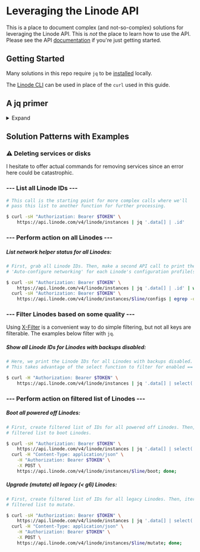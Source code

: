# Leveraging the Linode API

This is a place to document complex (and not-so-complex) solutions for leveraging the Linode API. This is *not* the place
to learn how to use the API. Please see the API [documentation](https://developers.linode.com/api/v4) if you're just getting started.

## Getting Started

Many solutions in this repo require `jq` to be [installed](https://stedolan.github.io/jq/) locally.

The [Linode CLI](https://github.com/linode/linode-cli) can be used in place of the `curl` used in this guide.

## A jq primer

<details><summary>Expand</summary>

`jq` is a very high-level functional programming language best used for managing JSON data. It should be thought of as a program that takes a JSON input and produces a filtered output. It is used similar to how you'd use `sed`, `awk`, or `grep` with plain text.

#### Prettify JSON

```bash
# Doesn't change data, only reformats it.
...stdout | jq '.'
```


```bash
# Without jq formatting
$ curl -H "Authorization: Bearer $TOKEN" \
https://api.linode.com/v4/linode/instances/5365909

{"region": "us-east", "updated": "2018-06-01T21:05:17", "created": "2018-01-19T12:11:42", "ipv6": "2600:3c03::f03c:91ff:fe0c:1b48/64", "backups": {"enabled": true, "schedule": {"window": "Scheduling", "day": "Scheduling"}}, "id": 5365909, "alerts": {"transfer_quota": 80, "network_in": 10, "network_out": 10, "cpu": 90, "io": 10000}, "group": "Test Linodes", "type": "g5-nanode-1", "specs": {"memory": 1024, "disk": 20480, "transfer": 1000, "vcpus": 1}, "image": "linode/centos6.8", "hypervisor": "kvm", "ipv4": ["172.104.16.252"], "label": "CentOS-7", "watchdog_enabled": true, "status": "running"}
```

```bash
# With jq formatting
curl -H "Authorization: Bearer $TOKEN" \
https://api.linode.com/v4/linode/instances/5365909 | jq '.'

{
  "region": "us-east",
  "updated": "2018-06-01T21:05:17",
  "created": "2018-01-19T12:11:42",
  "ipv6": "2600:3c03::f03c:91ff:fe0c:1b48/64",
  "backups": {
    "enabled": true,
    "schedule": {
      "window": "Scheduling",
      "day": "Scheduling"
    }
  },
  "id": 5365909,
  "alerts": {
    "transfer_quota": 80,
    "network_in": 10,
    "network_out": 10,
    "cpu": 90,
    "io": 10000
  },
  "group": "Test Linodes",
  "type": "g5-nanode-1",
  "specs": {
    "memory": 1024,
    "disk": 20480,
    "transfer": 1000,
    "vcpus": 1
  },
  "image": "linode/centos6.8",
  "hypervisor": "kvm",
  "ipv4": [
    "172.104.16.252"
  ],
  "label": "CentOS-7",
  "watchdog_enabled": true,
  "status": "running"
}
```

#### Filtering JSON data

```bash
# A simple filter. Returns the value of key .foo and can be chained for nested objects.
$ curl -sH "Authorization: Bearer $TOKEN" \ 
https://api.linode.com/v4/linode/instances/5365909 | jq '.specs'

{
  "memory": 1024,
  "transfer": 1000,
  "vcpus": 1,
  "disk": 20480
}
```

```bash
# Chaining filters for nested objects
$ curl -sH "Authorization: Bearer $TOKEN" \ 
https://api.linode.com/v4/linode/instances/5365909 | jq '.specs | .memory'

1024
```

#### Handling Arrays

```bash
# A JSON value can be a string, number, boolean, null, an object, and even an array. Arrays are
# handled with a slight change in syntax:

...stdout | jq '.foo[]'
```

```bash
# You can select a specific element of an array by providing the index:

# First element
...stdout | jq '.foo[0]'

# Third element
...stdout | jq '.foo[2]'

# Last element
...stdout | jq '.foo[-1]'

# Second to last element
...stdout | jq '.foo[-2]'
```
</details>

## Solution Patterns with Examples

### :warning: Deleting services or disks
I hesitate to offer actual commands for removing services since an error here could be catastrophic.

### --- List all Linode IDs ---
```bash
# This call is the starting point for more complex calls where we'll
# pass this list to another function for further processing.

$ curl -sH "Authorization: Bearer $TOKEN" \
    https://api.linode.com/v4/linode/instances | jq '.data[] | .id'
```

### --- Perform action on all Linodes ---

##### List network helper status for all Linodes:
```bash
# First, grab all Linode IDs. Then, make a second API call to print the status of
# 'Auto-configure networking' for each Linode's configuration profile(s).

$ curl -sH "Authorization: Bearer $TOKEN" \
    https://api.linode.com/v4/linode/instances | jq '.data[] | .id' | while read line; do echo "===$line==="; \
  curl -sH "Authorization: Bearer $TOKEN" \
    https://api.linode.com/v4/linode/instances/$line/configs | egrep -o '"network": [a-z]*'; done;
```

### --- Filter Linodes based on some quality ---
Using [X-Filter](https://developers.linode.com/api/v4#section/Filtering-and-Sorting) is a convenient way to do simple filtering, but not all keys are filterable. The examples below filter with `jq`.

##### Show all Linode IDs for Linodes with backups disabled:
```bash
# Here, we print the Linode IDs for all Linodes with backups disabled. 
# This takes advantage of the select function to filter for enabled == true.

$ curl -H "Authorization: Bearer $TOKEN" \
    https://api.linode.com/v4/linode/instances | jq '.data[] | select(.backups.enabled == false) | .id'
```

### --- Perform action on filtered list of Linodes ---

##### Boot all powered off Linodes:
```bash
# First, create filtered list of IDs for all powered off Linodes. Then, iterate over
# filtered list to boot Linodes.

$ curl -sH "Authorization: Bearer $TOKEN" \
    https://api.linode.com/v4/linode/instances | jq '.data[] | select(.status == "offline") | .id ' | while read line; do echo "Booting $line"; \
  curl -H "Content-Type: application/json" \
    -H "Authorization: Bearer $TOKEN" \
    -X POST \
    https://api.linode.com/v4/linode/instances/$line/boot; done;
```

##### Upgrade (mutate) all legacy (< g6) Linodes:
```bash
# First, create filtered list of IDs for all legacy Linodes. Then, iterate over
# filtered list to mutate.

$ curl -sH "Authorization: Bearer $TOKEN" \
    https://api.linode.com/v4/linode/instances | jq '.data[] | select(.type|test("^g6.")|not) | .id' | while read line; do echo "Mutating $line"; \
  curl -H "Content-Type: application/json" \
    -H "Authorization: Bearer $TOKEN" \
    -X POST \
    https://api.linode.com/v4/linode/instances/$line/mutate; done;
```
